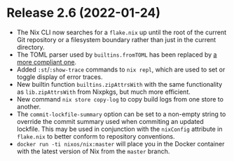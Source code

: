 # Release 2.6 (2022-01-24)

* The Nix CLI now searches for a `flake.nix` up until the root of the current
  Git repository or a filesystem boundary rather than just in the current
  directory.
* The TOML parser used by `builtins.fromTOML` has been replaced by [a
  more compliant one](https://github.com/ToruNiina/toml11).
* Added `:st`/`:show-trace` commands to `nix repl`, which are used to
  set or toggle display of error traces.
* New builtin function `builtins.zipAttrsWith` with the same
  functionality as `lib.zipAttrsWith` from Nixpkgs, but much more
  efficient.
* New command `nix store copy-log` to copy build logs from one store
  to another.
* The `commit-lockfile-summary` option can be set to a non-empty
  string to override the commit summary used when commiting an updated
  lockfile.  This may be used in conjunction with the `nixConfig`
  attribute in `flake.nix` to better conform to repository
  conventions.
* `docker run -ti nixos/nix:master` will place you in the Docker
  container with the latest version of Nix from the `master` branch.

